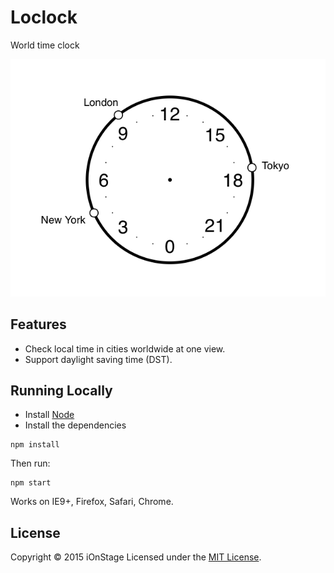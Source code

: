 # Loclock

World time clock

[![Screen Shot](assets/screenshot.png)](http://www.ionstage.org/loclock/)

## Features
- Check local time in cities worldwide at one view.
- Support daylight saving time (DST).

## Running Locally
- Install [Node](https://nodejs.org/download/)
- Install the dependencies

```
npm install
```

Then run:

```
npm start
```

Works on IE9+, Firefox, Safari, Chrome.


## License
Copyright &copy; 2015 iOnStage
Licensed under the [MIT License][mit].

[MIT]: http://www.opensource.org/licenses/mit-license.php